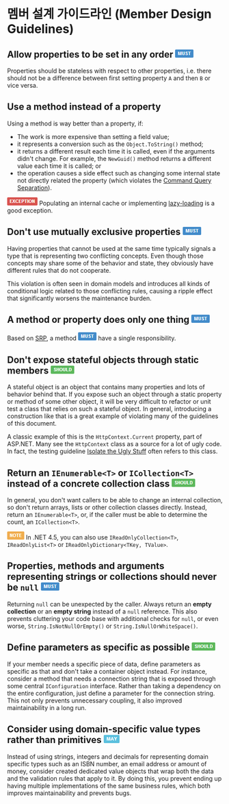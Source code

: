 # 멤버 설계 가이드라인 (Member Design Guidelines) #

## Allow properties to be set in any order ![](imgs/must.png) ##

Properties should be stateless with respect to other properties, i.e. there should not be a difference between first setting property `A` and then `B` or vice versa.


## Use a method instead of a property ##

Using a method is way better than a property, if:

* The work is more expensive than setting a field value;
* it represents a conversion such as the `Object.ToString()` method;
* it returns a different result each time it is called, even if the arguments didn't change. For example, the `NewGuid()` method returns a different value each time it is called; or
* the operation causes a side effect such as changing some internal state not directly related the property (which violates the [Command Query Separation](http://martinfowler.com/bliki/CommandQuerySeparation.html)).

![EXCEPTION](imgs/exception.png) Populating an internal cache or implementing [lazy-loading](http://www.martinfowler.com/eaaCatalog/lazyLoad.html) is a good exception.


## Don't use mutually exclusive properties ![](imgs/must.png) ##

Having properties that cannot be used at the same time typically signals a type that is representing two conflicting concepts. Even though those concepts may share some of the behavior and state, they obviously have different rules that do not cooperate.

This violation is often seen in domain models and introduces all kinds of conditional logic related to those conflicting rules, causing a ripple effect that significantly worsens the maintenance burden.


## A method or property does only one thing ![](imgs/must.png) ##

Based on [SRP][srp], a method ![MUST](imgs/must.png) have a single responsibility.


## Don't expose stateful objects through static members ![](imgs/should.png) ##

A stateful object is an object that contains many properties and lots of behavior behind that. If you expose such an object through a static property or method of some other object, it will be very difficult to refactor or unit test a class that relies on such a stateful object. In general, introducing a construction like that is a great example of violating many of the guidelines of this document.

A classic example of this is the `HttpContext.Current` property, part of ASP.NET. Many see the `HttpContext` class as a source for a lot of ugly code. In fact, the testing guideline [Isolate the Ugly Stuff](http://msdn.microsoft.com/en-us/magazine/dd263069.aspx#id0070015) often refers to this class.


## Return an `IEnumerable<T>` or `ICollection<T>` instead of a concrete collection class ![](imgs/should.png) ##

In general, you don't want callers to be able to change an internal collection, so don't return arrays, lists or other collection classes directly. Instead, return an `IEnumerable<T>`, or, if the caller must be able to determine the count, an `ICollection<T>`.

![NOTE](imgs/note.png) In .NET 4.5, you can also use `IReadOnlyCollection<T>`, `IReadOnlyList<T>` or `IReadOnlyDictionary<TKey, TValue>`.


## Properties, methods and arguments representing strings or collections should never be `null` ![](imgs/must.png) ##

Returning `null` can be unexpected by the caller. Always return an **empty collection** or an **empty string** instead of a `null` reference. This also prevents cluttering your code base with additional checks for `null`, or even worse, `String.IsNotNullOrEmpty()` or `String.IsNullOrWhiteSpace()`.


## Define parameters as specific as possible ![](imgs/should.png) ##

If your member needs a specific piece of data, define parameters as specific as that and don't take a container object instead. For instance, consider a method that needs a connection string that is exposed through some central `IConfiguration` interface. Rather than taking a dependency on the entire configuration, just define a parameter for the connection string. This not only prevents unnecessary coupling, it also improved maintainability in a long run.


## Consider using domain-specific value types rather than primitives ![](imgs/may.png) ##

Instead of using strings, integers and decimals for representing domain specific types such as an ISBN number, an email address or amount of money, consider created dedicated value objects that wrap both the data and the validation rules that apply to it. By doing this, you prevent ending up having multiple implementations of the same business rules, which both improves maintainability and prevents bugs.


[solid]: http://programmers.stackexchange.com/questions/202571/solid-principles-and-code-structure
[srp]: http://www.objectmentor.com/resources/articles/srp.pdf
[ocp]: http://www.objectmentor.com/resources/articles/ocp.pdf
[lsp]: http://www.objectmentor.com/resources/articles/lsp.pdf
[isp]: http://www.objectmentor.com/resources/articles/isp.pdf
[dip]: http://www.objectmentor.com/resources/articles/dip.pdf
